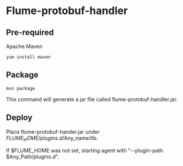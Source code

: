 # Flume-protobuf-handler

## Pre-required
Apache Maven
```shell
yum install maven
```

## Package
```shell
mvn package
```
This command will generate a jar file called flume-protobuf-handler.jar.

## Deploy
Place flume-protobuf-hander.jar under $FLUME_HOME/plugins.d/$Any_name/lib.

If $FLUME_HOME was not set, starting agent with "--plugin-path $Any_Path/plugins.d".

